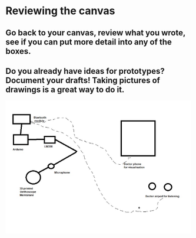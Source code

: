 # Reviewing the canvas
## Go back to your canvas, review what you wrote, see if you can put more detail into any of the boxes.
## Do you already have ideas for prototypes? Document your drafts! Taking pictures of drawings is a great way to do it.  

![Prototype](https://github.com/jafsia/Local-manufacturing-of-open-source-devices-/blob/main/2.%20Staging%20Your%20Project/Drawing_OHM.jpg)
